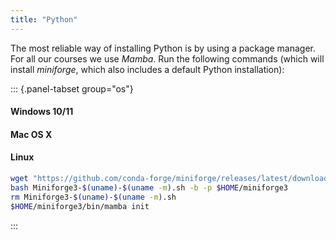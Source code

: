 ```yaml
---
title: "Python"
---
```


The most reliable way of installing Python is by using a package manager. For all our courses we use *Mamba*. Run the following commands (which will install *miniforge*, which also includes a default Python installation):

::: {.panel-tabset group="os"}
#### Windows 10/11

#### Mac OS X

#### Linux

```bash
wget "https://github.com/conda-forge/miniforge/releases/latest/download/Miniforge3-$(uname)-$(uname -m).sh"
bash Miniforge3-$(uname)-$(uname -m).sh -b -p $HOME/miniforge3
rm Miniforge3-$(uname)-$(uname -m).sh
$HOME/miniforge3/bin/mamba init
```

:::
